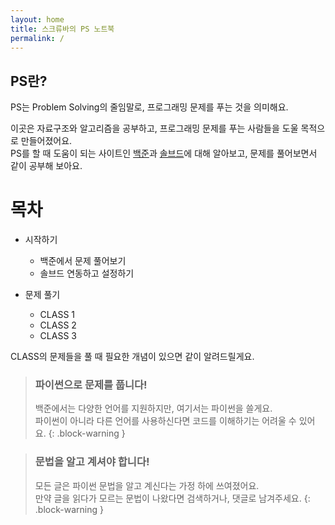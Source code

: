 ```yaml
---
layout: home
title: 스크류바의 PS 노트북
permalink: /
---
```


## PS란?

PS는 Problem Solving의 줄임말로, 프로그래밍 문제를 푸는 것을 의미해요.

이곳은 자료구조와 알고리즘을 공부하고, 프로그래밍 문제를 푸는 사람들을 도울 목적으로 만들어졌어요.  
PS를 할 때 도움이 되는 사이트인 [백준][1]과 [솔브드][2]에 대해 알아보고, 문제를 풀어보면서 같이 공부해 보아요.

# 목차
- 시작하기
  - 백준에서 문제 풀어보기
  - 솔브드 연동하고 설정하기

- 문제 풀기
  - CLASS 1
  - CLASS 2
  - CLASS 3

CLASS의 문제들을 풀 때 필요한 개념이 있으면 같이 알려드릴게요.

> ### 파이썬으로 문제를 풉니다!
> 백준에서는 다양한 언어를 지원하지만, 여기서는 파이썬을 쓸게요.  
> 파이썬이 아니라 다른 언어를 사용하신다면 코드를 이해하기는 어려울 수 있어요.
{: .block-warning }

> ### 문법을 알고 계셔야 합니다!
> 모든 글은 파이썬 문법을 알고 계신다는 가정 하에 쓰여졌어요.  
> 만약 글을 읽다가 모르는 문법이 나왔다면 검색하거나, 댓글로 남겨주세요.
{: .block-warning }

[1]: https://www.acmicpc.net
[2]: https://solved.ac
